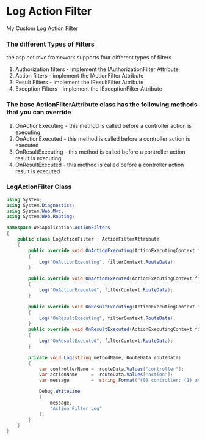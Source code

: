 # Log Action Filter

My Custom Log Action Filter

### The different Types of Filters

the asp.net mvc framework supports four different types of filters

1. Authorization filters - implement the IAuthorizationFilter Attribute
2. Action filters        - implement the IActionFilter Attribute
3. Result Filters 	 - implement the IResultFilter Attribute
4. Exception Filters     - implement the IExceptionFilter Attribute

### The base ActionFilterAttribute class has the following methods that you can override

1. OnActionExecuting - this method is called before a controller action is executing
2. OnActionExecuted  - this method is called before a controller action is executed
3. OnResultExecuting - this method is called before a controller action result is executing
4. OnResultExecuted  - this method is called before a controller action result is executed

### LogActionFilter Class

```cs
using System;
using System.Diagnostics;
using System.Web.Mvc;
using System.Web.Routing;

namespace WebApplication.ActionFilters
{
	public class LogActionFilter : ActionFilterAttribute
	{
		public override void OnActionExecuting(ActionExecutingContext filterContext)
		{
			Log("OnActionExecuting", filterContext.RouteData);
		}

		public override void OnActionExecuted(ActionExecutingContext filterContext)
		{
			Log("OnActionExecuted", filterContext.RouteData);
		}

		public override void OnResultExecuting(ActionExecutingContext filterContext)
		{
			Log("OnResultExecuting", filterContext.RouteData);
		}
		public override void OnResultExecuted(ActionExecutingContext filterContext)
		{
			Log("OnResultExecuted", filterContext.RouteData);
		}

		private void Log(string methodName, RouteData routeData)
		{
			var controllerName =  routeData.Values["controller"];
			var actionName     =  routeData.Values["action"];
			var message 	   =  string.Format("{0} controller: {1} action: {2}", methodName, controllerName, actionName);

			Debug.WriteLine
			(
				message, 
				"Action Filter Log"
			);
		}
	}
}
```
